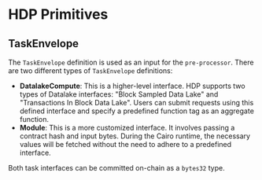 # HDP Primitives

## TaskEnvelope

The `TaskEnvelope` definition is used as an input for the `pre-processor`. There are two different types of `TaskEnvelope` definitions:

- **DatalakeCompute**: This is a higher-level interface. HDP supports two types of Datalake interfaces: "Block Sampled Data Lake" and "Transactions In Block Data Lake". Users can submit requests using this defined interface and specify a predefined function tag as an aggregate function.
- **Module**: This is a more customized interface. It involves passing a contract hash and input bytes. During the Cairo runtime, the necessary values will be fetched without the need to adhere to a predefined interface.

Both task interfaces can be committed on-chain as a `bytes32` type.
